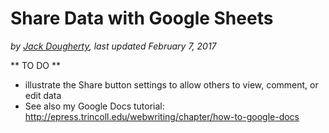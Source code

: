 # Share Data with Google Sheets
*by [Jack Dougherty](../../introduction/who.md), last updated February 7, 2017*

** TO DO **
- illustrate the Share button settings to allow others to view, comment, or edit data
- See also my Google Docs tutorial: http://epress.trincoll.edu/webwriting/chapter/how-to-google-docs
